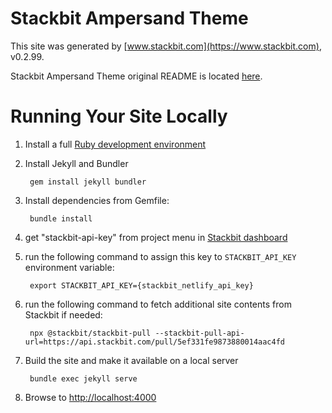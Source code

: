 # Stackbit Ampersand Theme

This site was generated by [www.stackbit.com](https://www.stackbit.com), v0.2.99.

Stackbit Ampersand Theme original README is located [here](./README.theme.md).

# Running Your Site Locally

1. Install a full [Ruby development environment](https://jekyllrb.com/docs/installation/)

1. Install Jekyll and Bundler

        gem install jekyll bundler

1. Install dependencies from Gemfile:

        bundle install

1. get "stackbit-api-key" from project menu in [Stackbit dashboard](https://app.stackbit.com/dashboard)

1. run the following command to assign this key to `STACKBIT_API_KEY` environment variable:

        export STACKBIT_API_KEY={stackbit_netlify_api_key}

1. run the following command to fetch additional site contents from Stackbit if needed:

        npx @stackbit/stackbit-pull --stackbit-pull-api-url=https://api.stackbit.com/pull/5ef331fe9873880014aac4fd

1. Build the site and make it available on a local server

        bundle exec jekyll serve

1. Browse to [http://localhost:4000](http://localhost:4000)
